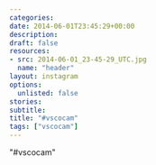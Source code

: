 ```yaml
---
categories:
date: 2014-06-01T23:45:29+00:00
description:
draft: false
resources:
- src: 2014-06-01_23-45-29_UTC.jpg
  name: "header"
layout: instagram
options:
  unlisted: false
stories:
subtitle:
title: "#vscocam"
tags: ["vscocam"]
---
```


"#vscocam"
